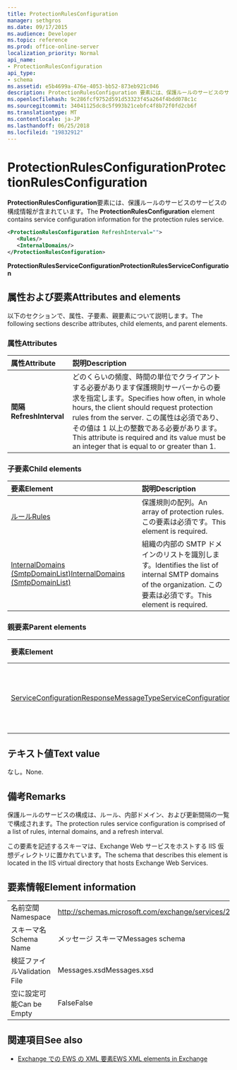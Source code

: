 ```yaml
---
title: ProtectionRulesConfiguration
manager: sethgros
ms.date: 09/17/2015
ms.audience: Developer
ms.topic: reference
ms.prod: office-online-server
localization_priority: Normal
api_name:
- ProtectionRulesConfiguration
api_type:
- schema
ms.assetid: e5b4699a-476e-4053-bb52-873eb921c046
description: ProtectionRulesConfiguration 要素には、保護ルールのサービスのサービスの構成情報が含まれています。
ms.openlocfilehash: 9c286fcf9752d591d53323f45a264f4bdd078c1c
ms.sourcegitcommit: 34041125dc8c5f993b21cebfc4f8b72f0fd2cb6f
ms.translationtype: MT
ms.contentlocale: ja-JP
ms.lasthandoff: 06/25/2018
ms.locfileid: "19832912"
---
```

# <a name="protectionrulesconfiguration"></a><span data-ttu-id="125db-103">ProtectionRulesConfiguration</span><span class="sxs-lookup"><span data-stu-id="125db-103">ProtectionRulesConfiguration</span></span>

<span data-ttu-id="125db-104">**ProtectionRulesConfiguration**要素には、保護ルールのサービスのサービスの構成情報が含まれています。</span><span class="sxs-lookup"><span data-stu-id="125db-104">The **ProtectionRulesConfiguration** element contains service configuration information for the protection rules service.</span></span> 
  
```XML
<ProtectionRulesConfiguration RefreshInterval="">
   <Rules/>
   <InternalDomains/>
</ProtectionRulesConfiguration>
```

 <span data-ttu-id="125db-105">**ProtectionRulesServiceConfiguration**</span><span class="sxs-lookup"><span data-stu-id="125db-105">**ProtectionRulesServiceConfiguration**</span></span>
## <a name="attributes-and-elements"></a><span data-ttu-id="125db-106">属性および要素</span><span class="sxs-lookup"><span data-stu-id="125db-106">Attributes and elements</span></span>

<span data-ttu-id="125db-107">以下のセクションで、属性、子要素、親要素について説明します。</span><span class="sxs-lookup"><span data-stu-id="125db-107">The following sections describe attributes, child elements, and parent elements.</span></span>
  
### <a name="attributes"></a><span data-ttu-id="125db-108">属性</span><span class="sxs-lookup"><span data-stu-id="125db-108">Attributes</span></span>

|<span data-ttu-id="125db-109">**属性**</span><span class="sxs-lookup"><span data-stu-id="125db-109">**Attribute**</span></span>|<span data-ttu-id="125db-110">**説明**</span><span class="sxs-lookup"><span data-stu-id="125db-110">**Description**</span></span>|
|:-----|:-----|
|<span data-ttu-id="125db-111">**間隔**</span><span class="sxs-lookup"><span data-stu-id="125db-111">**RefreshInterval**</span></span> <br/> |<span data-ttu-id="125db-112">どのくらいの頻度、時間の単位でクライアントする必要があります保護規則サーバーからの要求を指定します。</span><span class="sxs-lookup"><span data-stu-id="125db-112">Specifies how often, in whole hours, the client should request protection rules from the server.</span></span> <span data-ttu-id="125db-113">この属性は必須であり、その値は 1 以上の整数である必要があります。</span><span class="sxs-lookup"><span data-stu-id="125db-113">This attribute is required and its value must be an integer that is equal to or greater than 1.</span></span>  <br/> |
   
### <a name="child-elements"></a><span data-ttu-id="125db-114">子要素</span><span class="sxs-lookup"><span data-stu-id="125db-114">Child elements</span></span>

|<span data-ttu-id="125db-115">**要素**</span><span class="sxs-lookup"><span data-stu-id="125db-115">**Element**</span></span>|<span data-ttu-id="125db-116">**説明**</span><span class="sxs-lookup"><span data-stu-id="125db-116">**Description**</span></span>|
|:-----|:-----|
|[<span data-ttu-id="125db-117">ルール</span><span class="sxs-lookup"><span data-stu-id="125db-117">Rules </span></span>](rules-ex15websvcsotherref.md) <br/> |<span data-ttu-id="125db-118">保護規則の配列。</span><span class="sxs-lookup"><span data-stu-id="125db-118">An array of protection rules.</span></span> <span data-ttu-id="125db-119">この要素は必須です。</span><span class="sxs-lookup"><span data-stu-id="125db-119">This element is required.</span></span>  <br/> |
|[<span data-ttu-id="125db-120">InternalDomains (SmtpDomainList)</span><span class="sxs-lookup"><span data-stu-id="125db-120">InternalDomains (SmtpDomainList)</span></span>](internaldomains-smtpdomainlist.md) <br/> |<span data-ttu-id="125db-121">組織の内部の SMTP ドメインのリストを識別します。</span><span class="sxs-lookup"><span data-stu-id="125db-121">Identifies the list of internal SMTP domains of the organization.</span></span> <span data-ttu-id="125db-122">この要素は必須です。</span><span class="sxs-lookup"><span data-stu-id="125db-122">This element is required.</span></span>  <br/> |
   
### <a name="parent-elements"></a><span data-ttu-id="125db-123">親要素</span><span class="sxs-lookup"><span data-stu-id="125db-123">Parent elements</span></span>

|<span data-ttu-id="125db-124">**要素**</span><span class="sxs-lookup"><span data-stu-id="125db-124">**Element**</span></span>|<span data-ttu-id="125db-125">**説明**</span><span class="sxs-lookup"><span data-stu-id="125db-125">**Description**</span></span>|
|:-----|:-----|
|[<span data-ttu-id="125db-126">ServiceConfigurationResponseMessageType</span><span class="sxs-lookup"><span data-stu-id="125db-126">ServiceConfigurationResponseMessageType</span></span>](serviceconfigurationresponsemessagetype.md) <br/> |<span data-ttu-id="125db-127">サービス構成の設定が含まれています。</span><span class="sxs-lookup"><span data-stu-id="125db-127">Contains service configuration settings.</span></span>  <br/> |
   
## <a name="text-value"></a><span data-ttu-id="125db-128">テキスト値</span><span class="sxs-lookup"><span data-stu-id="125db-128">Text value</span></span>

<span data-ttu-id="125db-129">なし。</span><span class="sxs-lookup"><span data-stu-id="125db-129">None.</span></span>
  
## <a name="remarks"></a><span data-ttu-id="125db-130">備考</span><span class="sxs-lookup"><span data-stu-id="125db-130">Remarks</span></span>

<span data-ttu-id="125db-131">保護ルールのサービスの構成は、ルール、内部ドメイン、および更新間隔の一覧で構成されます。</span><span class="sxs-lookup"><span data-stu-id="125db-131">The protection rules service configuration is comprised of a list of rules, internal domains, and a refresh interval.</span></span>
  
<span data-ttu-id="125db-132">この要素を記述するスキーマは、Exchange Web サービスをホストする IIS 仮想ディレクトリに置かれています。</span><span class="sxs-lookup"><span data-stu-id="125db-132">The schema that describes this element is located in the IIS virtual directory that hosts Exchange Web Services.</span></span>
  
## <a name="element-information"></a><span data-ttu-id="125db-133">要素情報</span><span class="sxs-lookup"><span data-stu-id="125db-133">Element information</span></span>

|||
|:-----|:-----|
|<span data-ttu-id="125db-134">名前空間</span><span class="sxs-lookup"><span data-stu-id="125db-134">Namespace</span></span>  <br/> |http://schemas.microsoft.com/exchange/services/2006/messages  <br/> |
|<span data-ttu-id="125db-135">スキーマ名</span><span class="sxs-lookup"><span data-stu-id="125db-135">Schema Name</span></span>  <br/> |<span data-ttu-id="125db-136">メッセージ スキーマ</span><span class="sxs-lookup"><span data-stu-id="125db-136">Messages schema</span></span>  <br/> |
|<span data-ttu-id="125db-137">検証ファイル</span><span class="sxs-lookup"><span data-stu-id="125db-137">Validation File</span></span>  <br/> |<span data-ttu-id="125db-138">Messages.xsd</span><span class="sxs-lookup"><span data-stu-id="125db-138">Messages.xsd</span></span>  <br/> |
|<span data-ttu-id="125db-139">空に設定可能</span><span class="sxs-lookup"><span data-stu-id="125db-139">Can be Empty</span></span>  <br/> |<span data-ttu-id="125db-140">False</span><span class="sxs-lookup"><span data-stu-id="125db-140">False</span></span>  <br/> |
   
## <a name="see-also"></a><span data-ttu-id="125db-141">関連項目</span><span class="sxs-lookup"><span data-stu-id="125db-141">See also</span></span>



- [<span data-ttu-id="125db-142">Exchange での EWS の XML 要素</span><span class="sxs-lookup"><span data-stu-id="125db-142">EWS XML elements in Exchange</span></span>](ews-xml-elements-in-exchange.md)


